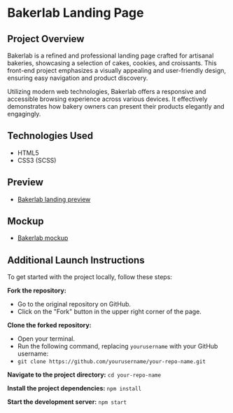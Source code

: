 # Bakerlab Landing Page

## Project Overview
Bakerlab is a refined and professional landing page crafted for artisanal bakeries, showcasing a selection of cakes, cookies, and croissants. This front-end project emphasizes a visually appealing and user-friendly design, ensuring easy navigation and product discovery.

Utilizing modern web technologies, Bakerlab offers a responsive and accessible browsing experience across various devices. It effectively demonstrates how bakery owners can present their products elegantly and engagingly.

## Technologies Used
 - HTML5
 - CSS3 (SCSS)

## Preview
- [Bakerlab landing preview](https://khvashchenkodenys.github.io/bakery-landing/)

## Mockup
  - [Bakerlab mockup](https://www.figma.com/file/dY3izAm0Vspsmra4lQWQIP/Bakerlab-FE-students?node-id=0%3A1)

## Additional Launch Instructions

To get started with the project locally, follow these steps:

**Fork the repository:**
  - Go to the original repository on GitHub.
  - Click on the "Fork" button in the upper right corner of the page.

**Clone the forked repository:**
  - Open your terminal.
  - Run the following command, replacing `yourusername` with your GitHub username:
  - `git clone https://github.com/yourusername/your-repo-name.git`

**Navigate to the project directory:**
    `cd your-repo-name`

**Install the project dependencies:**
    `npm install`

**Start the development server:**
    `npm start`
